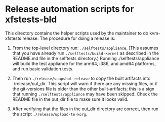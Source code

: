 # Release automation scripts for xfstests-bld

This directory contains the helper scripts used by the maintainer to
do kvm-xfstests release.  The procedure for doing a release is:

1.  From the top-level directory run: `./selftests/appliance`.  (This
    assumes that you have already run `./selftests/build-kernel` as
    described in the README.md file in the selftests directory.)
    Running ./selftests/appliance will build the test appliance for
    the arm64, i386, and amd64 platforms, and run basic validation tests.

2.  Then run `./release/snapshot-release` to copy the built artifacts
    into ./release/out_dir.  This script will warn if there are any
    missing files, or if the git-versions file is older than the other
    built-artifacts; this is a sign that running
    `./selftests/appliance` may have been skipped.  Check the README
    file in the out_dir file to make sure it looks valid.

3.  After verifying that the files in the out_dir directory are
    correct, then run the script `./release/upload-to-korg`.
